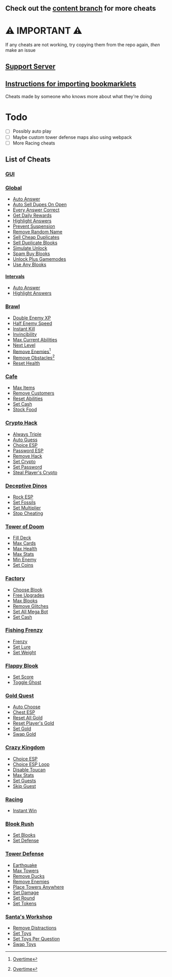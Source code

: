 ## Check out the [content branch](https://github.com/Minesraft2/Blooket-Cheats/tree/content) for more cheats

# ⚠️ IMPORTANT ⚠️
If any cheats are not working, try copying them from the repo again, _then_ make an issue
## [Support Server](https://discord.gg/QerPBatcca)
## [Instructions for importing bookmarklets](tutorial/readme.md)

Cheats made by someone who knows more about what they're doing

# Todo

- [ ] Possibly auto play
- [ ] Maybe custom tower defense maps also using webpack
- [ ] More Racing cheats

[^1]: [Overtime](https://github.com/overtimepog)
## List of Cheats

### [GUI](unobfuscated/gui.js)<br>
### [Global](unobfuscated/global/)
 * [Auto Answer](unobfuscated/global/autoAnswer.js)<br>
 * [Auto Sell Dupes On Open](unobfuscated/global/autoSellDupesOnOpen.js)<br>
 * [Every Answer Correct](unobfuscated/global/everyAnswerCorrect.js)<br>
 * [Get Daily Rewards](unobfuscated/global/getDailyRewards.js)<br>
 * [Highlight Answers](unobfuscated/global/highlightAnswers.js)<br>
 * [Prevent Suspension](unobfuscated/global/preventSuspension.js)<br>
 * [Remove Random Name](unobfuscated/global/removeRandomName.js)<br>
 * [Sell Cheap Duplicates](unobfuscated/global/sellCheapDuplicates.js)<br>
 * [Sell Duplicate Blooks](unobfuscated/global/sellDuplicateBlooks.js)<br>
 * [Simulate Unlock](unobfuscated/global/simulateUnlock.js)<br>
 * [Spam Buy Blooks](unobfuscated/global/spamBuyBlooks.js)<br>
 * [Unlock Plus Gamemodes](unobfuscated/global/unlockPlusGamemodes.js)<br>
 * [Use Any Blooks](unobfuscated/global/useAnyBlook.js)<br>

#### **[Intervals](unobfuscated/global/intervals/)**<br>
 * [Auto Answer](unobfuscated/global/intervals/autoAnswer.js)<br>
 * [Highlight Answers](unobfuscated/global/intervals/highlightAnswers.js)<br>
### [Brawl](unobfuscated/brawl/)
 * [Double Enemy XP](unobfuscated/brawl/doubleEnemyXp.js)<br>
 * [Half Enemy Speed](unobfuscated/brawl/halfEnemySpeed.js)<br>
 * [Instant Kill](unobfuscated/brawl/instantKill.js)<br>
 * [Invincibility](unobfuscated/brawl/invincibility.js)<br>
 * [Max Current Abilities](unobfuscated/brawl/maxCurrentAbilities.js)<br>
 * [Next Level](unobfuscated/brawl/nextLevel.js)<br>
 * [Remove Enemies](unobfuscated/brawl/removeEnemies.js)[^1]<br>
 * [Remove Obstacles](unobfuscated/brawl/removeObstacles.js)[^1]<br>
 * [Reset Health](unobfuscated/brawl/resetHealth.js)<br>
### [Cafe](unobfuscated/cafe/)
 * [Max Items](unobfuscated/cafe/maxItems.js)<br>
 * [Remove Customers](unobfuscated/cafe/removeCustomers.js)<br>
 * [Reset Abilities](unobfuscated/cafe/resetAbilities.js)<br>
 * [Set Cash](unobfuscated/cafe/setCash.js)<br>
 * [Stock Food](unobfuscated/cafe/stockFood.js)<br>
### [Crypto Hack](unobfuscated/crypto/)
 * [Always Triple](unobfuscated/crypto/alwaysTriple.js)<br>
 * [Auto Guess](unobfuscated/crypto/autoGuess.js)<br>
 * [Choice ESP](unobfuscated/crypto/choiceESP.js)<br>
 * [Password ESP](unobfuscated/crypto/passwordESP.js)<br>
 * [Remove Hack](unobfuscated/crypto/removeHack.js)<br>
 * [Set Crypto](unobfuscated/crypto/setCrypto.js)<br>
 * [Set Password](unobfuscated/crypto/setPassword.js)<br>
 * [Steal Player's Crypto](unobfuscated/crypto/stealPlayersCrypto.js)<br>
### [Deceptive Dinos](unobfuscated/dinos/)
 * [Rock ESP](unobfuscated/dinos/rockESP.js)<br>
 * [Set Fossils](unobfuscated/dinos/setFossils.js)<br>
 * [Set Multiplier](unobfuscated/dinos/setMultiplier.js)<br>
 * [Stop Cheating](unobfuscated/dinos/stopCheating.js)<br>
### [Tower of Doom](unobfuscated/doom/)
 * [Fill Deck](unobfuscated/doom/fillDeck.js)<br>
 * [Max Cards](unobfuscated/doom/maxCards.js)<br>
 * [Max Health](unobfuscated/doom/maxHealth.js)<br>
 * [Max Stats](unobfuscated/doom/maxStats.js)<br>
 * [Min Enemy](unobfuscated/doom/minEnemy.js)<br>
 * [Set Coins](unobfuscated/doom/setCoins.js)<br>
### [Factory](unobfuscated/factory/)
 * [Choose Blook](unobfuscated/factory/chooseBlook.js)<br>
 * [Free Upgrades](unobfuscated/factory/freeUpgrades.js)<br>
 * [Max Blooks](unobfuscated/factory/maxBlooks.js)<br>
 * [Remove Glitches](unobfuscated/factory/removeGlitches.js)<br>
 * [Set All Mega Bot](unobfuscated/factory/setAllMegaBot.js)<br>
 * [Set Cash](unobfuscated/factory/setCash.js)<br>
### [Fishing Frenzy](unobfuscated/fishing/)
 * [Frenzy](unobfuscated/fishing/frenzy.js)<br>
 * [Set Lure](unobfuscated/fishing/setLure.js)<br>
 * [Set Weight](unobfuscated/fishing/setWeight.js)<br>
### [Flappy Blook](unobfuscated/flappy/)
 * [Set Score](unobfuscated/flappy/setScore.js)<br>
 * [Toggle Ghost](unobfuscated/flappy/toggleGhost.js)<br>
### [Gold Quest](unobfuscated/gold/)
 * [Auto Choose](unobfuscated/gold/autoChoose.js)<br>
 * [Chest ESP](unobfuscated/gold/chestESP.js)<br>
 * [Reset All Gold](unobfuscated/gold/resetAllGold.js)<br>
 * [Reset Player's Gold](unobfuscated/gold/resetPlayersGold.js)<br>
 * [Set Gold](unobfuscated/gold/setGold.js)<br>
 * [Swap Gold](unobfuscated/gold/swapGold.js)<br>
### [Crazy Kingdom](unobfuscated/kingdom/)
 * [Choice ESP](unobfuscated/kingdom/choiceESP.js)<br>
 * [Choice ESP Loop](unobfuscated/kingdom/choiceESPLoop.js)<br>
 * [Disable Toucan](unobfuscated/kingdom/disableToucan.js)<br>
 * [Max Stats](unobfuscated/kingdom/maxStats.js)<br>
 * [Set Guests](unobfuscated/kingdom/setGuests.js)<br>
 * [Skip Guest](unobfuscated/kingdom/skipGuest.js)<br>
### [Racing](unobfuscated/racing/)
 * [Instant Win](unobfuscated/racing/instantWin.js)<br>
### [Blook Rush](unobfuscated/rush/)
 * [Set Blooks](unobfuscated/rush/setBlooks.js)<br>
 * [Set Defense](unobfuscated/rush/setDefense.js)<br>
### [Tower Defense](unobfuscated/tower-defense/)
 * [Earthquake](unobfuscated/tower-defense/earthquake.js)<br>
 * [Max Towers](unobfuscated/tower-defense/maxTowers.js)<br>
 * [Remove Ducks](unobfuscated/tower-defense/removeDucks.js)<br>
 * [Remove Enemies](unobfuscated/tower-defense/removeEnemies.js)<br>
 * [Place Towers Anywhere](unobfuscated/tower-defense/removeObsticles.js)<br>
 * [Set Damage](unobfuscated/tower-defense/setDmg.js)<br>
 * [Set Round](unobfuscated/tower-defense/setRound.js)<br>
 * [Set Tokens](unobfuscated/tower-defense/setTokens.js)<br>
### [Santa's Workshop](unobfuscated/workshop/)
 * [Remove Distractions](unobfuscated/workshop/removeDistractions.js)<br>
 * [Set Toys](unobfuscated/workshop/setToys.js)<br>
 * [Set Toys Per Question](unobfuscated/workshop/setToysPerQ.js)<br>
 * [Swap Toys](unobfuscated/workshop/swapToys.js)<br>
